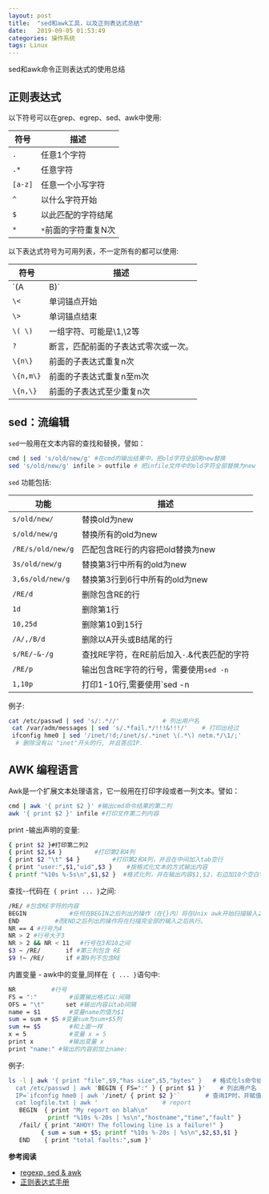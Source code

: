 ```yaml
---
layout: post
title:  "sed和awk工具，以及正则表达式总结"
date:   2019-09-05 01:53:49
categories: 操作系统
tags: Linux
---
```

sed和awk命令正则表达式的使用总结

正则表达式
-------------------

以下符号可以在grep、egrep、sed、awk中使用:

| 符号    | 描述                 |
| ------- | -------------------- |
| `.`     | 任意1个字符          |
| `.*`    | 任意字符             |
| `[a-z]` | 任意一个小写字符     |
| `^`     | 以什么字符开始       |
| `$`     | 以此匹配的字符结尾   |
| `*`     | `*`前面的字符重复N次 |


以下表达式符号为可用列表，不一定所有的都可以使用:

| 符号      | 描述                                 |
| --------- | ------------------------------------ |
| `(A|B)`   | A 或者是 B                           |
| `\<`      | 单词锚点开始                         |
| `\>`      | 单词锚点结束                         |
| `\( \)`   | 一组字符、可能是\1,\2等              |
| `?`       | 断言，匹配前面的子表达式零次或一次。 |
| `\{n\}`   | 前面的子表达式重复n次                |
| `\{n,m\}` | 前面的子表达式重复n至m次             |
| `\{n,\}`  | 前面的子表达式至少重复n次            |



sed：流编辑
-------------
`sed`一般用在文本内容的查找和替换，譬如：

```bash
cmd | sed 's/old/new/g' #在cmd的输出结果中，把old字符全部用new替换
sed 's/old/new/g' infile > outfile # 把infile文件中的old字符全部替换为new
```

`sed` 功能包括:

| 功能              | 描述                                        |
| ----------------- | ------------------------------------------- |
| `s/old/new/`      | 替换old为new                                |
| `s/old/new/g`     | 替换所有的old为new                          |
| `/RE/s/old/new/g` | 匹配包含RE行的内容把old替换为new            |
| `3s/old/new/g`    | 替换第3行中所有的old为new                   |
| `3,6s/old/new/g`  | 替换第3行到6行中所有的old为new              |
| `/RE/d`           | 删除包含RE的行                              |
| `1d`              | 删除第1行                                   |
| `10,25d`          | 删除第10到15行                              |
| `/A/,/B/d`        | 删除以A开头或B结尾的行                      |
| `s/RE/-&-/g`      | 查找RE字符，在RE前后加入`-`.&代表匹配的字符 |
| `/RE/p`           | 输出包含RE字符的行号，需要使用`sed -n`      |
| `1,10p`           | 打印1-10行,需要使用`sed -n                  |


例子:

  ```bash
 cat /etc/passwd | sed 's/:.*//'            # 列出用户名
   cat /var/adm/messages | sed 's/.*fail.*/!!!&!!!/'    # 打印出经过
   ifconfig hme0 | sed '/inet/!d;/inet/s/.*inet \(.*\) netm.*/\1/;'
    # 删除没有以 "inet"开头的行, 并且答应IP.
  ```




AWK 编程语言
------------------------

Awk是一个扩展文本处理语言，它一般用在打印字段或者一列文本。譬如：


```bash
cmd | awk '{ print $2 }' #输出cmd命令结果的第二列
awk '{ print $2 }' infile #打印文件第二列内容
```

print -输出声明的变量:

```bash
{ print $2 }#打印第二列2
{ print $2,$4 }         #打印第2和4列
{ print $2 "\t" $4 }         #打印第2和4列，并且在中间加入tab空行
{ print "user:",$1,"uid",$3 }    #按格式化文本的方式输出内容
{ printf "%10s %-5s\n",$1,$2 }  #格式化列，并在输出内容$1,$2，右边加10个空白字符，左边加5个空白字符
```

查找--代码在` { print ... }`之间:

```bash
/RE/ #包含RE字符的内容
BEGIN            #任何在BEGIN之后列出的操作（在{}内）将在Unix awk开始扫描输入之前执行
END          #而END之后列出的操作将在扫描完全部的输入之后执行。
NR == 4 #行号为4
NR > 2 #行号大于3
NR > 2 && NR < 11   #行号在3和10之间
$3 ~ /RE/       if #第三列包含 RE
$9 !~ /RE/      if #第9列不包含RE
```

内置变量 - awk中的变量,同样在` { ... }`语句中:

```bash
NR          #行号
FS = ":"         #设置输出格式以:间隔
OFS = "\t"      set #输出内容以tab间隔
name = $1        #变量name的值为$1
sum = sum + $5 #变量sum为sum+$5列
sum += $5        #和上面一样
x = 5            #变量 x = 5
print x          #输出变量 x
print "name:" #输出的内容前加上name:
```

例子:

 ```bash
ls -l | awk '{ print "file",$9,"has size",$5,"bytes" }   # 格式化ls命令结果
   cat /etc/passwd | awk 'BEGIN { FS=":" } { print $1 }'    # 列出用户名
   IP=`ifconfig hme0 | awk '/inet/ { print $2 }'`       # 查询IP时，并赋值给变量IP
   cat logfile.txt | awk '                  # report
    BEGIN  { print "My report on blah\n" 
            printf "%10s %-20s | %s\n","hostname","time","fault" }
    /fail/ { print "AHOY! The following line is a failure!" }
          { sum = sum + $5; printf "%10s %-20s | %s\n",$2,$3,$1 }
    END    { print "total faults:",sum }'
 ```



**参考阅读**

- [regexp, sed & awk](http://www.brendangregg.com/Unix/re-sed-awk.txt)
- [正则表达式手册](https://tool.oschina.net/uploads/apidocs/jquery/regexp.html)


